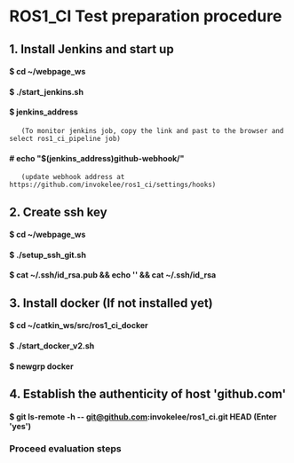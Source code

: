 # ROS1_CI Test preparation procedure
## 1. Install Jenkins and start up
#### $ cd ~/webpage_ws
#### $ ./start_jenkins.sh
#### $ jenkins_address 
       (To monitor jenkins job, copy the link and past to the browser and select ros1_ci_pipeline job)
#### # echo "$(jenkins_address)github-webhook/" 
       (update webhook address at https://github.com/invokelee/ros1_ci/settings/hooks)

## 2. Create ssh key
#### $ cd ~/webpage_ws
#### $ ./setup_ssh_git.sh
#### $ cat ~/.ssh/id_rsa.pub && echo '' && cat ~/.ssh/id_rsa

## 3. Install docker (If not installed yet)
#### $ cd ~/catkin_ws/src/ros1_ci_docker
#### $ ./start_docker_v2.sh
#### $ newgrp docker

## 4. Establish the authenticity of host 'github.com'
#### $ git ls-remote -h -- git@github.com:invokelee/ros1_ci.git HEAD (Enter 'yes')

### Proceed evaluation steps
